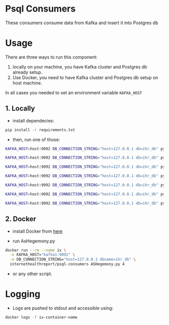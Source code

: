 # Psql Consumers

These consumers consume data from Kafka and insert it into Postgres db

# Usage

There are three ways to run this component:

1. locally on your machine, you have Kafka cluster and Postgres db already setup.
2. Use Docker, you need to have Kafka cluster and Postgres db setup on host machine.

In all cases you needed to set an environment variable `KAFKA_HOST`

## 1. Locally

- install dependecies:
```bash
pip install -r requirements.txt
```

- then, run one of those:
```bash
KAFKA_HOST=host:9092 DB_CONNECTION_STRING="host=127.0.0.1 db=ihr_db" python network-delay.py
```

```bash
KAFKA_HOST=host:9092 DB_CONNECTION_STRING="host=127.0.0.1 db=ihr_db" python ASHegemony.py 4
```

```bash
KAFKA_HOST=host:9092 DB_CONNECTION_STRING="host=127.0.0.1 db=ihr_db" python CountryHegemony.py 4
```

```bash
KAFKA_HOST=host:9092 DB_CONNECTION_STRING="host=127.0.0.1 db=ihr_db" python ASHegemony.py ihr_hegemony 4 
```

```bash
KAFKA_HOST=host:9092 DB_CONNECTION_STRING="host=127.0.0.1 db=ihr_db" python ASHegemony.py ihr_hegemony_v6 6 
```

```bash
KAFKA_HOST=host:9092 DB_CONNECTION_STRING="host=127.0.0.1 db=ihr_db" python ASHegemony_prefix.py ihr_hegemony_prefix 4
```

```bash
KAFKA_HOST=host:9092 DB_CONNECTION_STRING="host=127.0.0.1 db=ihr_db" python ASHegemony_prefix.py ihr_hegemony_prefix_v6 6
```

## 2. Docker

- install Docker from [here](https://docs.docker.com/engine/install/)

- run AsHegemony.py
```bash
docker run --rm --name ix \
  -e KAFKA_HOST="kafka1:9092" \
  -e DB_CONNECTION_STRING="host=127.0.0.1 dbname=ihr_db" \
  internethealthreport/psql-consumers ASHegemony.py 4
```

- or any other script.

# Logging

- Logs are pushed to stdout and accessible using:

```bash
docker logs -f ix-container-name
```